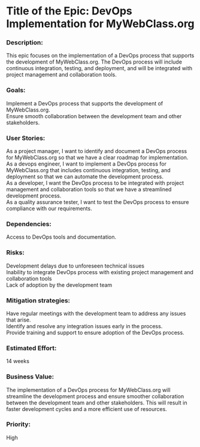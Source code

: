 # Title of the Epic: DevOps Implementation for MyWebClass.org

### Description: 
This epic focuses on the implementation of a DevOps process that supports the development of MyWebClass.org. The DevOps process will include continuous integration, testing, and deployment, and will be integrated with project management and collaboration tools.

### Goals:

Implement a DevOps process that supports the development of MyWebClass.org.</br>
Ensure smooth collaboration between the development team and other stakeholders.

### User Stories:

As a project manager, I want to identify and document a DevOps process for MyWebClass.org so that we have a clear roadmap for implementation.</br>
As a devops engineer, I want to implement a DevOps process for MyWebClass.org that includes continuous integration, testing, and deployment so that we can automate the development process.</br>
As a developer, I want the DevOps process to be integrated with project management and collaboration tools so that we have a streamlined development process.</br>
As a quality assurance tester, I want to test the DevOps process to ensure compliance with our requirements.</br>

### Dependencies:

Access to DevOps tools and documentation.

### Risks:

Development delays due to unforeseen technical issues</br>
Inability to integrate DevOps process with existing project management and collaboration tools</br>
Lack of adoption by the development team</br>

### Mitigation strategies:
Have regular meetings with the development team to address any issues that arise.</br>
Identify and resolve any integration issues early in the process.</br>
Provide training and support to ensure adoption of the DevOps process.</br>

### Estimated Effort: 
14 weeks

### Business Value: 
The implementation of a DevOps process for MyWebClass.org will streamline the development process and ensure smoother collaboration between the development team and other stakeholders. This will result in faster development cycles and a more efficient use of resources.

### Priority: 
High

